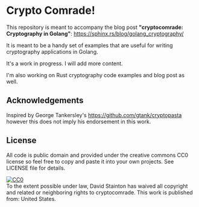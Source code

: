 
Crypto Comrade!
===============

This repository is meant to accompany the blog post **"cryptocomrade: Cryptography in Golang"**:
https://sphinx.rs/blog/golang_cryptography/

It is meant to be a handy set of examples that are useful
for writing cryptography applications in Golang.

It's a work in progress. I will add more content.

I'm also working on Rust cryptography code examples and blog post as well.


Acknowledgements
----------------

Inspired by George Tankersley's https://github.com/gtank/cryptopasta
however this does not imply his endorsement in this work.

License
-------

All code is public domain and provided under the creative commons CC0 license so
feel free to copy and paste it into your own projects. See LICENSE file for details.


<p xmlns:dct="http://purl.org/dc/terms/" xmlns:vcard="http://www.w3.org/2001/vcard-rdf/3.0#">
  <a rel="license"
     href="http://creativecommons.org/publicdomain/zero/1.0/">
    <img src="http://i.creativecommons.org/p/zero/1.0/88x31.png" style="border-style: none;" alt="CC0" />
  </a>
  <br />
  To the extent possible under law,
  <span resource="[_:publisher]" rel="dct:publisher">
    <span property="dct:title">David Stainton</span></span>
  has waived all copyright and related or neighboring rights to
  <span property="dct:title">cryptocomrade</span>.
This work is published from:
<span property="vcard:Country" datatype="dct:ISO3166"
      content="US" about="[_:publisher]">
  United States</span>.
</p>
